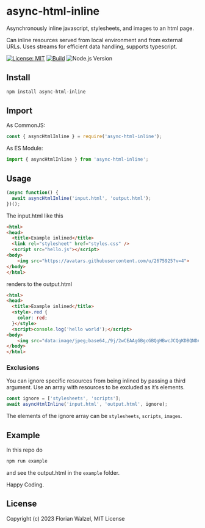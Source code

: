# async-html-inline

Asynchronously inline javascript, stylesheets, and images to an html page.

Can inline resources served from local environment and from external URLs. Uses streams for efficient data handling, supports typescript.

[![License: MIT](https://img.shields.io/badge/License-MIT-blue.svg)](https://opensource.org/licenses/MIT)
[![Build](https://github.com/fwalzel/async-html-inline/actions/workflows/node.js.yml/badge.svg)](https://github.com/fwalzel/async-html-inline/actions/workflows/node.js.yml/badge.svg)
![Node.js Version](https://img.shields.io/badge/Node.js-16.x-green)

## Install

```bash
npm install async-html-inline
```


## Import

As CommonJS:

```javascript
const { asyncHtmlInline } = require('async-html-inline');
```

As ES Module:

```javascript
import { asyncHtmlInline } from 'async-html-inline';
```


## Usage

```javascript
(async function() {
  await asyncHtmlInline('input.html', 'output.html');
})();
```

The input.html like this

```html
<html>
<head>
  <title>Example inlined</title>
  <link rel="stylesheet" href="styles.css" />
  <script src="hello.js"></script>
<body>
    <img src="https://avatars.githubusercontent.com/u/2675925?v=4">
</body>
</html>
```

renders to the output.html

```html
<html>
<head>
  <title>Example inlined</title>
  <style>.red {
    color: red;
  }</style>
  <script>console.log('hello world');</script>
<body>
    <img src="data:image/jpeg;base64,/9j/2wCEAAgGBgcGBQgHBwcJCQgKDBQNDAsLDBk.../UUAf/2Q==" />
</body>
</html>
```

### Exclusions

You can ignore specific resources from being inlined by passing a third argument. Use an array with resources to be excluded as it’s elements.

```javascript
const ignore = ['stylesheets', 'scripts'];
await asyncHtmlInline('input.html', 'output.html', ignore);
```

The elements of the ignore array can be `stylesheets`, `scripts`, `images`.



## Example

In this repo do

```bash
npm run example
```

and see the output.html in the `example` folder.

Happy Coding.

## License

Copyright (c) 2023 Florian Walzel,
MIT License